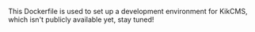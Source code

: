 This Dockerfile is used to set up a development environment for KikCMS, which isn't publicly available yet, stay tuned!